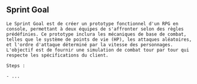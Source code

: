 ## Sprint Goal

` Le Sprint Goal est de créer un prototype fonctionnel d'un RPG en console, permettant à deux équipes de s'affronter selon des règles prédéfinies. Ce prototype inclura les mécaniques de base de combat, telles que le système de points de vie (HP), les attaques aléatoires, et l'ordre d'attaque déterminé par la vitesse des personnages. L'objectif est de fournir une simulation de combat tour par tour qui respecte les spécifications du client. `

```
Steps :

- ...
```